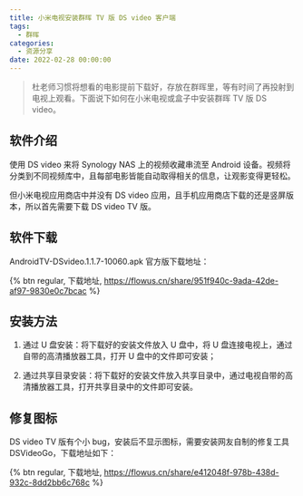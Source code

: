 ```yaml
---
title: 小米电视安装群晖 TV 版 DS video 客户端
tags:
  - 群晖
categories:
  - 资源分享
date: 2022-02-28 00:00:00
---
```


> 杜老师习惯将想看的电影提前下载好，存放在群晖里，等有时间了再投射到电视上观看。下面说下如何在小米电视或盒子中安装群晖 TV 版 DS video。

<!-- more -->

## 软件介绍

使用 DS video 来将 Synology NAS 上的视频收藏串流至 Android 设备。视频将分类到不同视频库中，且每部电影皆能自动取得相关的信息，让观影变得更轻松。

但小米电视应用商店中并没有 DS video 应用，且手机应用商店下载的还是竖屏版本，所以首先需要下载 DS video TV 版。

## 软件下载

AndroidTV-DSvideo.1.1.7-10060.apk 官方版下载地址：

{% btn regular, 下载地址, https://flowus.cn/share/951f940c-9ada-42de-af97-9830e0c7bcac %}

## 安装方法

1. 通过 U 盘安装：将下载好的安装文件放入 U 盘中，将 U 盘连接电视上，通过自带的高清播放器工具，打开 U 盘中的文件即可安装；

2. 通过共享目录安装：将下载好的安装文件放入共享目录中，通过电视自带的高清播放器工具，打开共享目录中的文件即可安装。

## 修复图标

DS video TV 版有个小 bug，安装后不显示图标，需要安装网友自制的修复工具 DSVideoGo，下载地址如下：

{% btn regular, 下载地址, https://flowus.cn/share/e412048f-978b-438d-932c-8dd2bb6c768c %}
